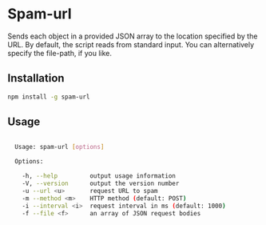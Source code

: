 # Spam-url

Sends each object in a provided JSON array to the location specified by the URL. By default, the script reads from standard input. You can alternatively specify the file-path, if you like.

## Installation

```bash
npm install -g spam-url
```

## Usage

```bash

  Usage: spam-url [options]

  Options:

    -h, --help         output usage information
    -V, --version      output the version number
    -u --url <u>       request URL to spam
    -m --method <m>    HTTP method (default: POST)
    -i --interval <i>  request interval in ms (default: 1000)
    -f --file <f>      an array of JSON request bodies

```
